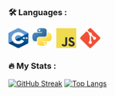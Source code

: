 ### :hammer_and_wrench: Languages :
<div>
    <img src="./img/C++.png" title="C++" alt="C++" width="40" height="40"/>&nbsp;
    <img src="./img/Py.png" title="Py" alt="Py" width="40" height="40"/>&nbsp;
    <img src="./img/JS.png" title="JS" alt="JS" width="40" height="40"/>&nbsp;
    <img src="./img/git.png" title="git" alt="git" width="40" height="40"/>&nbsp;
</div>

### :fire: My Stats :
[![GitHub Streak](http://github-readme-streak-stats.herokuapp.com?user=shialexx&theme=dark&hide_border=true&background=303030)](https://git.io/streak-stats)
[![Top Langs](https://github-readme-stats.vercel.app/api/top-langs/?username=shialexx&layout=compact&theme=vision-friendly-dark&hide_border=true&bg_color=303030)](https://github.com/anuraghazra/github-readme-stats)